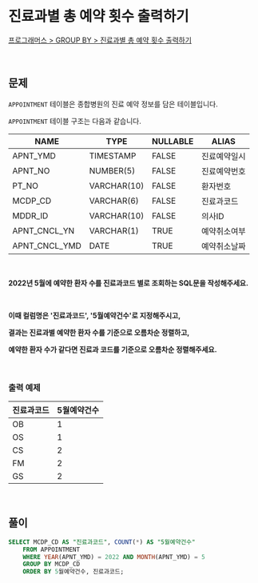 # 진료과별 총 예약 횟수 출력하기

[프로그래머스 > GROUP BY > 진료과별 총 예약 횟수 출력하기](https://school.programmers.co.kr/learn/courses/30/lessons/132202)

<br/>

## 문제

`APPOINTMENT` 테이블은 종합병원의 진료 예약 정보를 담은 테이블입니다.

`APPOINTMENT` 테이블 구조는 다음과 같습니다.

| NAME          | TYPE        | NULLABLE | ALIAS       |
| ------------- | ----------- | -------- | ----------- |
| APNT_YMD      | TIMESTAMP   | FALSE    | 진료예약일시 |
| APNT_NO       | NUMBER(5)   | FALSE    | 진료예약번호 |
| PT_NO         | VARCHAR(10) | FALSE    | 환자번호    |
| MCDP_CD       | VARCHAR(6)  | FALSE    | 진료과코드   |
| MDDR_ID       | VARCHAR(10) | FALSE    | 의사ID      |
| APNT_CNCL_YN  | VARCHAR(1)  | TRUE     | 예약취소여부 |
| APNT_CNCL_YMD | DATE        | TRUE     | 예약취소날짜 |

<br/>

**2022년 5월에 예약한 환자 수를 진료과코드 별로 조회하는 SQL문을 작성해주세요.**

<br/>

**이때 컬럼명은 '진료과코드', '5월예약건수'로 지정해주시고,**

**결과는 진료과별 예약한 환자 수를 기준으로 오름차순 정렬하고,**

**예약한 환자 수가 같다면 진료과 코드를 기준으로 오름차순 정렬해주세요.**

<br/>

### 출력 예제

| 진료과코드 | 5월예약건수 |
| --------- | ---------- |
| OB        | 1          |
| OS        | 1          |
| CS        | 2          |
| FM        | 2          |
| GS        | 2          |

<br/>

## 풀이

```SQL
SELECT MCDP_CD AS "진료과코드", COUNT(*) AS "5월예약건수"
    FROM APPOINTMENT
    WHERE YEAR(APNT_YMD) = 2022 AND MONTH(APNT_YMD) = 5
    GROUP BY MCDP_CD
    ORDER BY 5월예약건수, 진료과코드;
```
